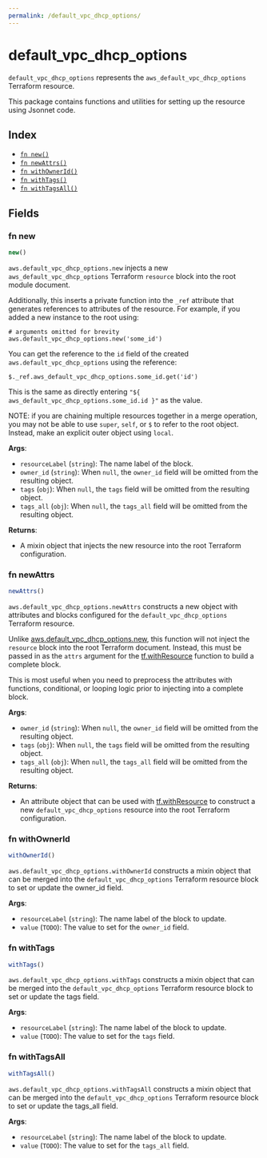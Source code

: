 ```yaml
---
permalink: /default_vpc_dhcp_options/
---
```


# default_vpc_dhcp_options

`default_vpc_dhcp_options` represents the `aws_default_vpc_dhcp_options` Terraform resource.



This package contains functions and utilities for setting up the resource using Jsonnet code.


## Index

* [`fn new()`](#fn-new)
* [`fn newAttrs()`](#fn-newattrs)
* [`fn withOwnerId()`](#fn-withownerid)
* [`fn withTags()`](#fn-withtags)
* [`fn withTagsAll()`](#fn-withtagsall)

## Fields

### fn new

```ts
new()
```


`aws.default_vpc_dhcp_options.new` injects a new `aws_default_vpc_dhcp_options` Terraform `resource`
block into the root module document.

Additionally, this inserts a private function into the `_ref` attribute that generates references to attributes of the
resource. For example, if you added a new instance to the root using:

    # arguments omitted for brevity
    aws.default_vpc_dhcp_options.new('some_id')

You can get the reference to the `id` field of the created `aws.default_vpc_dhcp_options` using the reference:

    $._ref.aws_default_vpc_dhcp_options.some_id.get('id')

This is the same as directly entering `"${ aws_default_vpc_dhcp_options.some_id.id }"` as the value.

NOTE: if you are chaining multiple resources together in a merge operation, you may not be able to use `super`, `self`,
or `$` to refer to the root object. Instead, make an explicit outer object using `local`.

**Args**:
  - `resourceLabel` (`string`): The name label of the block.
  - `owner_id` (`string`):  When `null`, the `owner_id` field will be omitted from the resulting object.
  - `tags` (`obj`):  When `null`, the `tags` field will be omitted from the resulting object.
  - `tags_all` (`obj`):  When `null`, the `tags_all` field will be omitted from the resulting object.

**Returns**:
- A mixin object that injects the new resource into the root Terraform configuration.


### fn newAttrs

```ts
newAttrs()
```


`aws.default_vpc_dhcp_options.newAttrs` constructs a new object with attributes and blocks configured for the `default_vpc_dhcp_options`
Terraform resource.

Unlike [aws.default_vpc_dhcp_options.new](#fn-defaultvpcdhcpoptionsnew), this function will not inject the `resource`
block into the root Terraform document. Instead, this must be passed in as the `attrs` argument for the
[tf.withResource](https://github.com/tf-libsonnet/core/tree/main/docs#fn-withresource) function to build a complete block.

This is most useful when you need to preprocess the attributes with functions, conditional, or looping logic prior to
injecting into a complete block.

**Args**:
  - `owner_id` (`string`):  When `null`, the `owner_id` field will be omitted from the resulting object.
  - `tags` (`obj`):  When `null`, the `tags` field will be omitted from the resulting object.
  - `tags_all` (`obj`):  When `null`, the `tags_all` field will be omitted from the resulting object.

**Returns**:
  - An attribute object that can be used with [tf.withResource](https://github.com/tf-libsonnet/core/tree/main/docs#fn-withresource) to construct a new `default_vpc_dhcp_options` resource into the root Terraform configuration.


### fn withOwnerId

```ts
withOwnerId()
```

`aws.default_vpc_dhcp_options.withOwnerId` constructs a mixin object that can be merged into the `default_vpc_dhcp_options`
Terraform resource block to set or update the owner_id field.



**Args**:
  - `resourceLabel` (`string`): The name label of the block to update.
  - `value` (`TODO`): The value to set for the `owner_id` field.


### fn withTags

```ts
withTags()
```

`aws.default_vpc_dhcp_options.withTags` constructs a mixin object that can be merged into the `default_vpc_dhcp_options`
Terraform resource block to set or update the tags field.



**Args**:
  - `resourceLabel` (`string`): The name label of the block to update.
  - `value` (`TODO`): The value to set for the `tags` field.


### fn withTagsAll

```ts
withTagsAll()
```

`aws.default_vpc_dhcp_options.withTagsAll` constructs a mixin object that can be merged into the `default_vpc_dhcp_options`
Terraform resource block to set or update the tags_all field.



**Args**:
  - `resourceLabel` (`string`): The name label of the block to update.
  - `value` (`TODO`): The value to set for the `tags_all` field.

